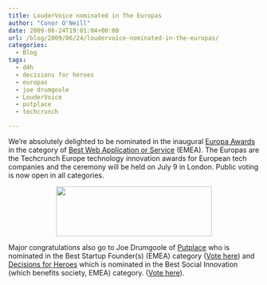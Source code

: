 ```yaml
---
title: LouderVoice nominated in The Europas
author: "Conor O'Neill"
date: 2009-06-24T19:01:04+00:00
url: /blog/2009/06/24/loudervoice-nominated-in-the-europas/
categories:
  - Blog
tags:
  - d4h
  - decisions for heroes
  - europas
  - joe drumgoole
  - LouderVoice
  - putplace
  - techcrunch

---
```

We&#8217;re absolutely delighted to be nominated in the inaugural [Europa Awards][1] in the category of [Best Web Application or Service][2] (EMEA). The Europas are the Techcrunch Europe technology innovation awards for European tech companies and the ceremony will be held on July 9 in London. Public voting is now open in all categories.

<p style="text-align: center;">
  <a href="http://uk.techcrunch.com/2009/06/24/the-europas-voting-opens-in-the-european-tech-awards/"><img class="aligncenter" title="The Europas" src="http://www.loudervoice.com/wp-content/uploads/2009/06/24/loudervoice-nominated-in-the-europas/tc_europas82.jpg" alt="" width="312" height="100" /></a>
</p>

Major congratulations also go to Joe Drumgoole of [Putplace][3] who is nominated in the Best Startup Founder(s) (EMEA) category ([Vote here][4]) and [Decisions for Heroes][5] which is nominated in the Best Social Innovation (which benefits society, EMEA) category. ([Vote here][6]).

 [1]: http://uk.techcrunch.com/2009/06/04/announcing-the-europas-the-techcrunch-europe-awards-2009/
 [2]: http://uk.techcrunch.com/2009/06/24/the-europas-best-web-application-or-service-emea/
 [3]: http://www.putplace.com/
 [4]: http://uk.techcrunch.com/2009/06/24/the-europas-best-startup-founders/
 [5]: http://www.decisionsforheroes.com/
 [6]: http://uk.techcrunch.com/2009/06/24/the-europas-best-social-innovation-which-benefits-society-emea/